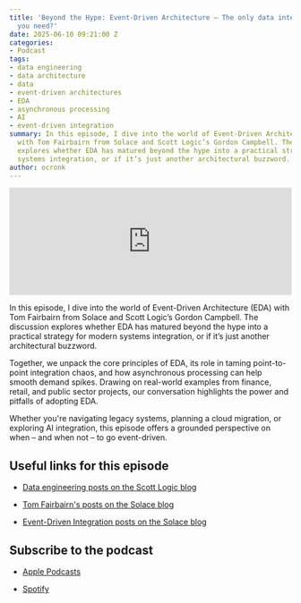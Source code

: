 ```yaml
---
title: 'Beyond the Hype: Event-Driven Architecture – The only data integration approach
  you need?'
date: 2025-06-10 09:21:00 Z
categories:
- Podcast
tags:
- data engineering
- data architecture
- data
- event-driven architectures
- EDA
- asynchronous processing
- AI
- event-driven integration
summary: In this episode, I dive into the world of Event-Driven Architecture (EDA)
  with Tom Fairbairn from Solace and Scott Logic’s Gordon Campbell. The discussion
  explores whether EDA has matured beyond the hype into a practical strategy for modern
  systems integration, or if it’s just another architectural buzzword.
author: ocronk
---
```


<iframe title="Embed Player" src="https://play.libsyn.com/embed/episode/id/36467125/height/192/theme/modern/size/large/thumbnail/yes/custom-color/ffffff/time-start/00:00:00/playlist-height/200/direction/backward/download/yes/font-color/252525" height="192" width="100%" scrolling="no" allowfullscreen="" webkitallowfullscreen="true" mozallowfullscreen="true" oallowfullscreen="true" msallowfullscreen="true" style="border: none;"></iframe>

In this episode, I dive into the world of Event-Driven Architecture (EDA) with Tom Fairbairn from Solace and Scott Logic’s Gordon Campbell. The discussion explores whether EDA has matured beyond the hype into a practical strategy for modern systems integration, or if it’s just another architectural buzzword.

Together, we unpack the core principles of EDA, its role in taming point-to-point integration chaos, and how asynchronous processing can help smooth demand spikes. Drawing on real-world examples from finance, retail, and public sector projects, our conversation highlights the power and pitfalls of adopting EDA.

Whether you're navigating legacy systems, planning a cloud migration, or exploring AI integration, this episode offers a grounded perspective on when – and when not – to go event-driven.

## Useful links for this episode

* [Data engineering posts on the Scott Logic blog](https://blog.scottlogic.com/category/data-engineering.html)

* [Tom Fairbairn's posts on the Solace blog](https://solace.com/blog/?fwp_blog_search_by_author=30)

* [Event-Driven Integration posts on the Solace blog](https://solace.com/blog/?fwp_blog_categories=event-driven-integration)

## Subscribe to the podcast

* [Apple Podcasts](https://podcasts.apple.com/dk/podcast/beyond-the-hype/id1612265563)

* [Spotify](https://open.spotify.com/show/2BlwBJ7JoxYpxU4GBmuR4x)